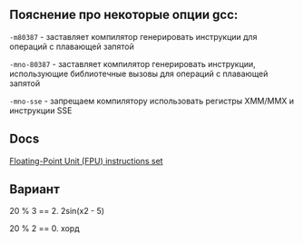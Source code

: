 ## Пояснение про некоторые опции gcc:

`-m80387` - заставляет компилятор генерировать инструкции для операций с плавающей запятой

`-mno-80387` - заставляет компилятор генерировать инструкции, использующие библиотечные вызовы для операций с плавающей запятой

`-mno-sse` - запрещаем компилятору использовать регистры XMM/MMX и инструкции SSE


## Docs

[Floating-Point Unit (FPU) instructions set](https://linasm.sourceforge.net/docs/instructions/fpu.php)


## Вариант

20 % 3 == 2. 2sin(x2 - 5)

20 % 2 == 0. хорд
